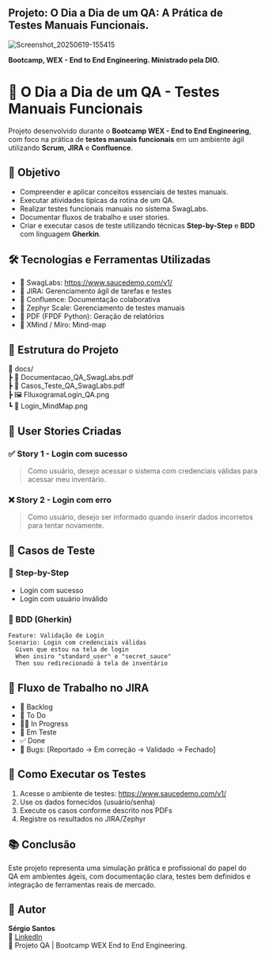 ## Projeto: O Dia a Dia de um QA: A Prática de Testes Manuais Funcionais. 

![Screenshot_20250619-155415](https://github.com/user-attachments/assets/a826781a-106a-4400-b248-30c2e36f832b)

  
**Bootcamp, WEX - End to End Engineering. Ministrado pela DIO.**



# 🧪 O Dia a Dia de um QA - Testes Manuais Funcionais

Projeto desenvolvido durante o **Bootcamp WEX - End to End Engineering**, com foco na prática de **testes manuais funcionais** em um ambiente ágil utilizando **Scrum**, **JIRA** e **Confluence**.

## 📌 Objetivo

- Compreender e aplicar conceitos essenciais de testes manuais.
- Executar atividades típicas da rotina de um QA.
- Realizar testes funcionais manuais no sistema SwagLabs.
- Documentar fluxos de trabalho e user stories.
- Criar e executar casos de teste utilizando técnicas **Step-by-Step** e **BDD** com linguagem **Gherkin**.

## 🛠️ Tecnologias e Ferramentas Utilizadas

- 🔹 SwagLabs: https://www.saucedemo.com/v1/
- 🔹 JIRA: Gerenciamento ágil de tarefas e testes
- 🔹 Confluence: Documentação colaborativa
- 🔹 Zephyr Scale: Gerenciamento de testes manuais
- 🔹 PDF (FPDF Python): Geração de relatórios
- 🔹 XMind / Miro: Mind-map

## 📂 Estrutura do Projeto

📁 docs/     
 ┣ 📄 Documentacao_QA_SwagLabs.pdf         
 ┣ 📄 Casos_Teste_QA_SwagLabs.pdf          
 ┣ 🖼️ FlluxogramaLogin_QA.png   
 ┗ 🧠 Login_MindMap.png

## 🧾 User Stories Criadas

### ✅ Story 1 - Login com sucesso
> Como usuário, desejo acessar o sistema com credenciais válidas para acessar meu inventário.

### ❌ Story 2 - Login com erro
> Como usuário, desejo ser informado quando inserir dados incorretos para tentar novamente.

## 🧪 Casos de Teste

### 🎯 Step-by-Step
- Login com sucesso
- Login com usuário inválido

### 📘 BDD (Gherkin)
```gherkin
Feature: Validação de Login
Scenario: Login com credenciais válidas
  Given que estou na tela de login
  When insiro "standard_user" e "secret_sauce"
  Then sou redirecionado à tela de inventário
```

## 🔄 Fluxo de Trabalho no JIRA

- 📌 Backlog
- 🚧 To Do
- 👨‍💻 In Progress
- 🧪 Em Teste
- ✅ Done
- 🐞 Bugs: [Reportado → Em correção → Validado → Fechado]

## 📌 Como Executar os Testes

1. Acesse o ambiente de testes: https://www.saucedemo.com/v1/
2. Use os dados fornecidos (usuário/senha)
3. Execute os casos conforme descrito nos PDFs
4. Registre os resultados no JIRA/Zephyr

## 📚 Conclusão

Este projeto representa uma simulação prática e profissional do papel do QA em ambientes ágeis, com documentação clara, testes bem definidos e integração de ferramentas reais de mercado.

## 👤 Autor

**Sérgio Santos**  
📧 [LinkedIn](https://www.linkedin.com/in/seu-usuario-linkedin/)  
📘 Projeto QA | Bootcamp WEX End to End Engineering. 


 
